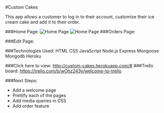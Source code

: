 #Custom Cakes


This app allows a customer to log in to their account, customize their ice cream cake and add it to their order.




###Home Page: 
![Home Page](file:///Users/charlottepak/Desktop/Screen%20Shot%202020-06-10%20at%209.40.06%20AM.png)
![Home Page](https://i.imgur.com/LmDjYzV.png)
###Orders Page:

###Edit Page:




###Technologies Used:
HTML
CSS
JavaScript
Node.js
Express
Mongoose
Mongodb
Heroku


###Click here to view: http://custom-cakes.herokuapp.com/#
###Trello board: https://trello.com/b/wOhz243y/welcome-to-trello



###Next Steps:
- Add a welcome page
- Prettify each of the pages
- Add media queries in CSS
- Add order feature 


